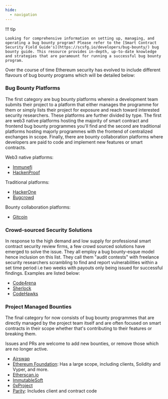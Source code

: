 ```yaml
---
hide:
  - navigation
---
```


!!! tip

    Looking for comprehensive information on setting up, managing, and operating a bug bounty program? Please refer to the [Smart Contract Security Field Guide's](https://scsfg.io/developers/bug-bounty/) bug bounty guide. This resource provides in-depth, up-to-date knowledge and strategies that are paramount for running a successful bug bounty program.


Over the course of time Ethereum security has evolved to include different flavours of bug bounty programs which will be detailed below:

### Bug Bounty Platforms

The first category are bug bounty platforms wherein a development team submits their project to a platform that either manages the programme for them or simply lists their project for exposure and reach toward interested security researchers. These platforms are further divided by type. The first are web3 native platforms hosting the majority of smart contract and frontend bug bounty programmes you'll find and the second are traditional platforms hosting majorly programmes with the frontend of centralized exchanges in scope. Finally, there are bounty collaboration platforms where developers are paid to code and implement new features or smart contracts.

Web3 native platforms:

- [Immunefi](https://immunefi.com/)
- [HackenProof](https://hackenproof.com/)

Traditional platforms:

- [HackerOne](https://hackerone.com/)
- [Bugcrowd](https://www.bugcrowd.com/)

Bounty collaboration platforms:

- [Gitcoin](https://gitcoin.co/explorer)

### Crowd-sourced Security Solutions

In response to the high demand and low supply for professional smart contract security review firms, a few crowd sourced solutions have emerged to solve the issue. They all employ a bug bounty-esque model hence inclusion on this list. They call them "audit contests" with freelance security researchers scrambling to find and report vulnerabilities within a set time period i.e two weeks with payouts only being issued for successful findings. Examples are listed below:

- [Code4rena](https://code4rena.com/)
- [Sherlock](https://www.sherlock.xyz/)
- [CodeHawks](https://www.codehawks.com/)

### Project Managed Bounties

The final category for now consists of bug bounty programmes that are directly managed by the project team itself and are often focused on smart contracts in their scope whether that's contributing to their features or breaking them.

Issues and PRs are welcome to add new bounties, or remove those which are no longer
active.

- [Airswap](https://medium.com/fluidity/airswap-bug-bounty-4d7ec41f3ea7)
- [Ethereum Foundation](https://bounty.ethereum.org/#bounty-scope): Has a large scope, including
  clients, Solidity and Vyper, and more.
- [Etherscan.io](https://etherscan.io/bugbounty)
- [ImmutableSoft](https://immutablesoft.github.io/ImmutableEcosystem/)
- [0xProject](https://0x.org/docs/guides/bug-bounty-program#rewards)
- [Parity](https://www.parity.io/bug-bounty/): Includes client and contract code
